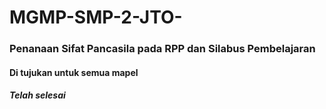 # MGMP-SMP-2-JTO-


### Penanaan Sifat Pancasila pada RPP dan Silabus Pembelajaran 

#### Di tujukan untuk semua mapel


##### Telah selesai
